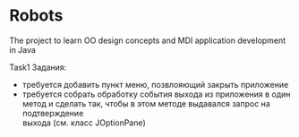 # Robots
The project to learn OO design concepts and MDI application development in Java

Task1
Задания: 
- требуется добавить пункт меню, позвлояющий закрыть приложение 
- требуется собрать обработку события выхода из приложения в один метод 
и сделать так, чтобы в этом методе выдавался запрос на подтверждение  
выхода (см. класс JOptionPane) 
